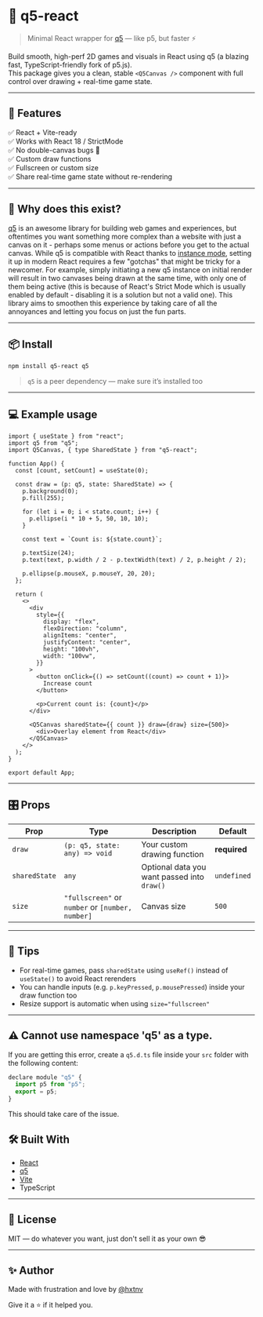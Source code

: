 # 🎨 q5-react

> Minimal React wrapper for [q5](https://github.com/q5js/q5.js) — like p5, but faster ⚡

Build smooth, high-perf 2D games and visuals in React using q5 (a blazing fast, TypeScript-friendly fork of p5.js).  
This package gives you a clean, stable `<Q5Canvas />` component with full control over drawing + real-time game state.

---

## 🚀 Features

✅ React + Vite-ready  
✅ Works with React 18 / StrictMode  
✅ No double-canvas bugs 🧼  
✅ Custom draw functions  
✅ Fullscreen or custom size  
✅ Share real-time game state without re-rendering

---

## 🧠 Why does this exist?

[q5](https://github.com/q5js/q5.js) is an awesome library for building web games and experiences, but oftentimes you want something more complex than a website with just a canvas on it - perhaps some menus or actions before you get to the actual canvas. While q5 is compatible with React thanks to [instance mode](https://github.com/q5js/q5.js/wiki/Instance-Mode), setting it up in modern React requires a few "gotchas" that might be tricky for a newcomer. For example, simply initiating a new q5 instance on initial render will result in two canvases being drawn at the same time, with only one of them being active (this is because of React's Strict Mode which is usually enabled by default - disabling it is a solution but not a valid one). This library aims to smoothen this experience by taking care of all the annoyances and letting you focus on just the fun parts.

---

## 📦 Install

```bash
npm install q5-react q5
```

> `q5` is a peer dependency — make sure it’s installed too

---

## 💻 Example usage

```tsx
import { useState } from "react";
import q5 from "q5";
import Q5Canvas, { type SharedState } from "q5-react";

function App() {
  const [count, setCount] = useState(0);

  const draw = (p: q5, state: SharedState) => {
    p.background(0);
    p.fill(255);

    for (let i = 0; i < state.count; i++) {
      p.ellipse(i * 10 + 5, 50, 10, 10);
    }

    const text = `Count is: ${state.count}`;

    p.textSize(24);
    p.text(text, p.width / 2 - p.textWidth(text) / 2, p.height / 2);

    p.ellipse(p.mouseX, p.mouseY, 20, 20);
  };

  return (
    <>
      <div
        style={{
          display: "flex",
          flexDirection: "column",
          alignItems: "center",
          justifyContent: "center",
          height: "100vh",
          width: "100vw",
        }}
      >
        <button onClick={() => setCount((count) => count + 1)}>
          Increase count
        </button>

        <p>Current count is: {count}</p>
      </div>

      <Q5Canvas sharedState={{ count }} draw={draw} size={500}>
        <div>Overlay element from React</div>
      </Q5Canvas>
    </>
  );
}

export default App;
```

---

## 🎛 Props

| Prop          | Type                                             | Description                                 | Default      |
| ------------- | ------------------------------------------------ | ------------------------------------------- | ------------ |
| `draw`        | `(p: q5, state: any) => void`                    | Your custom drawing function                | **required** |
| `sharedState` | `any`                                            | Optional data you want passed into `draw()` | `undefined`  |
| `size`        | `"fullscreen"` or `number` or `[number, number]` | Canvas size                                 | `500`        |

---

## 🤘 Tips

- For real-time games, pass `sharedState` using `useRef()` instead of `useState()` to avoid React rerenders
- You can handle inputs (e.g. `p.keyPressed`, `p.mousePressed`) inside your draw function too
- Resize support is automatic when using `size="fullscreen"`

---

## ⚠️ Cannot use namespace 'q5' as a type.

If you are getting this error, create a `q5.d.ts` file inside your `src` folder with the following content:

```js
declare module "q5" {
  import p5 from "p5";
  export = p5;
}
```

This should take care of the issue.

## 🛠 Built With

- [React](https://react.dev/)
- [q5](https://github.com/q5js/q5.js)
- [Vite](https://vitejs.dev/)
- TypeScript

---

## 📜 License

MIT — do whatever you want, just don't sell it as your own 😎

---

## ✨ Author

Made with frustration and love by [@hxtnv](https://github.com/hxtnv)

Give it a ⭐ if it helped you.

